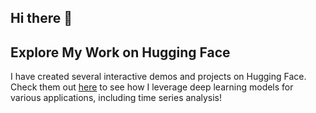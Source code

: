 ## Hi there 👋

## Explore My Work on Hugging Face

I have created several interactive demos and projects on Hugging Face. Check them out [here](https://huggingface.co/MJ) to see how I leverage deep learning models for various applications, including time series analysis!


<!--
**MohammadJavadD/MohammadJavadD** is a ✨ _special_ ✨ repository because its `README.md` (this file) appears on your GitHub profile.

Here are some ideas to get you started:

- 🔭 I’m currently working on ...
- 🌱 I’m currently learning ...
- 👯 I’m looking to collaborate on ...
- 🤔 I’m looking for help with ...
- 💬 Ask me about ...
- 📫 How to reach me: ...
- 😄 Pronouns: ...
- ⚡ Fun fact: ...
-->

